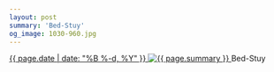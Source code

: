 ```yaml
---
layout: post
summary: 'Bed-Stuy'
og_image: 1030-960.jpg
---
```


<p>
 <time>
  <a href="/1030">
   {{ page.date | date: "%B %-d, %Y" }}
  </a>
 </time>
 <a href="/1030">
  <img alt="{{ page.summary }}" data-taken="10/25/2019" sizes="(min-width: 700px) 50vw, calc(100vw - 2rem)" src="{{ site.assets_url }}/1030-480.jpg" srcset="{{ site.assets_url }}/1030-240.jpg 240w, {{ site.assets_url }}/1030-480.jpg 480w, {{ site.assets_url }}/1030-720.jpg 720w, {{ site.assets_url }}/1030-960.jpg 960w"/>
 </a>
 <span>
  Bed-Stuy
 </span>
</p>

